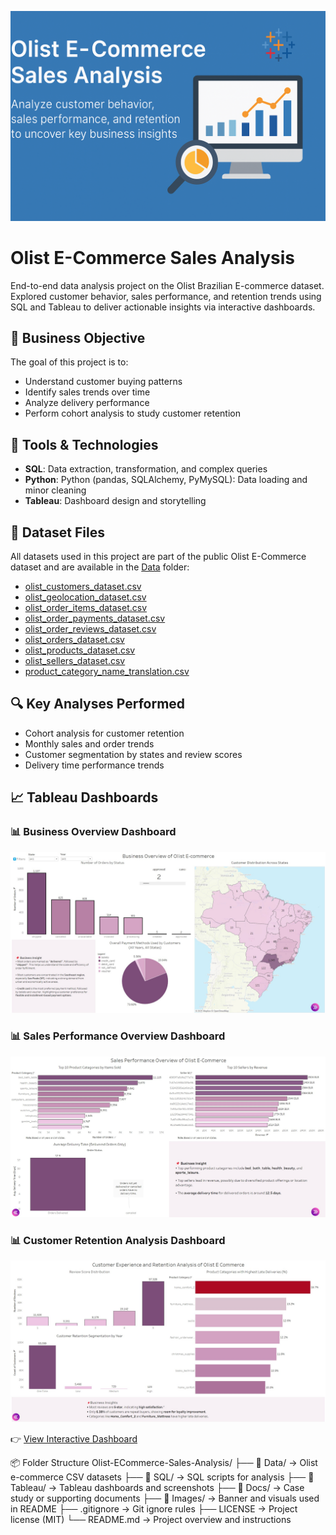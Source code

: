 ![Olist E-Commerce Banner](Images/Banner.png)

# Olist E-Commerce Sales Analysis

End-to-end data analysis project on the Olist Brazilian E-commerce dataset. Explored customer behavior, sales performance, and retention trends using SQL and Tableau to deliver actionable insights via interactive dashboards.

## 📌 Business Objective

The goal of this project is to:
- Understand customer buying patterns
- Identify sales trends over time
- Analyze delivery performance
- Perform cohort analysis to study customer retention

## 🧱 Tools & Technologies

- **SQL**: Data extraction, transformation, and complex queries
- **Python**: Python (pandas, SQLAlchemy, PyMySQL): Data loading and minor cleaning
- **Tableau**: Dashboard design and storytelling

## 📄 Dataset Files

All datasets used in this project are part of the public Olist E-Commerce dataset and are available in the [Data](./Data) folder:

- [olist_customers_dataset.csv](./Data/olist_customers_dataset.csv)
- [olist_geolocation_dataset.csv](./Data/olist_geolocation_dataset.csv)
- [olist_order_items_dataset.csv](./Data/olist_order_items_dataset.csv)
- [olist_order_payments_dataset.csv](./Data/olist_order_payments_dataset.csv)
- [olist_order_reviews_dataset.csv](./Data/olist_order_reviews_dataset.csv)
- [olist_orders_dataset.csv](./Data/olist_orders_dataset.csv)
- [olist_products_dataset.csv](./Data/olist_products_dataset.csv)
- [olist_sellers_dataset.csv](./Data/olist_sellers_dataset.csv)
- [product_category_name_translation.csv](./Data/product_category_name_translation.csv)

## 🔍 Key Analyses Performed

- Cohort analysis for customer retention
- Monthly sales and order trends
- Customer segmentation by states and review scores
- Delivery time performance trends

## 📈 Tableau Dashboards
### 📊 Business Overview Dashboard
![Business Overview Dashboard](Tableau/Dashboard_Screenshots/01_Business_Overview_Dashboard.jpg)

### 📊 Sales Performance Overview Dashboard
![Sales Performance Overview Dashboard](Tableau/Dashboard_Screenshots/02_Sales_Performance_Overview_Dashboard.jpg)

### 📊 Customer Retention Analysis Dashboard
![Customer Retention Analysis Dashboard](Tableau/Dashboard_Screenshots/03_Customer_Retention_Analysis_Dashboard.jpg)

👉 [View Interactive Dashboard](https://public.tableau.com/app/profile/avdhut.sabnis/viz/OlistE-CommerceSalesCustomerandRetentionInsights/1_DBBusinessOverview#1)


📦 Folder Structure
Olist-ECommerce-Sales-Analysis/
├── 📁 Data/                         → Olist e-commerce CSV datasets
├── 📁 SQL/                          → SQL scripts for analysis
├── 📁 Tableau/                      → Tableau dashboards and screenshots
├── 📁 Docs/                         → Case study or supporting documents
├── 📁 Images/                       → Banner and visuals used in README
├── .gitignore                      → Git ignore rules
├── LICENSE                         → Project license (MIT)
└── README.md                       → Project overview and instructions

